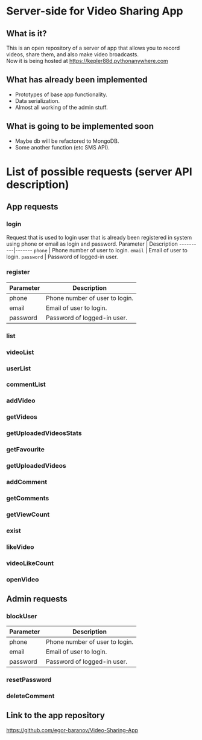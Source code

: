 # Server-side for Video Sharing App

## What is it? 
This is an open repository of a server of app that allows you to record videos, share them, and also make video broadcasts.  
Now it is being hosted at https://kepler88d.pythonanywhere.com

## What has already been implemented
* Prototypes of base app functionality. 
* Data serialization. 
* Almost all working of the admin stuff. 

## What is going to be implemented soon
* Maybe db will be refactored to MongoDB.
* Some another function (etc SMS API).

# List of possible requests (server API description)

## App requests

### login
Request that is used to login user that is already been registered in system using phone or email as login and password. 
Parameter | Description
----------|-------
```phone``` | Phone number of user to login.
```email``` | Email of user to login.
```password``` | Password of logged-in user. 

### register
Parameter | Description
----------|-------
phone | Phone number of user to login.
email | Email of user to login.
password | Password of logged-in user. 

### list

### videoList

### userList  

### commentList

### addVideo 

### getVideos

### getUploadedVideosStats

### getFavourite

### getUploadedVideos 

### addComment

### getComments

### getViewCount

### exist

### likeVideo

### videoLikeCount

### openVideo

## Admin requests

### blockUser
Parameter | Description
----------|-------
phone | Phone number of user to login.
email | Email of user to login.
password | Password of logged-in user. 

### resetPassword

### deleteComment

## Link to the app repository
https://github.com/egor-baranov/Video-Sharing-App
